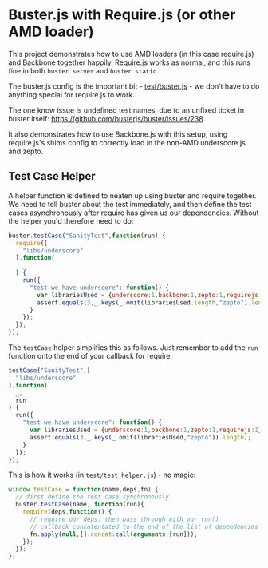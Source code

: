 # Buster.js with Require.js (or other AMD loader)

This project demonstrates how to use AMD loaders (in this case require.js) and Backbone together happily. Require.js works as normal, and this runs fine in both `buster server` and `buster static`.

The buster.js config is the important bit - [test/buster.js](test/buster.js) - we don't have to do anything special for require.js to work.

The one know issue is undefined test names, due to an unfixed ticket in buster itself: https://github.com/busterjs/buster/issues/238.

It also demonstrates how to use Backbone.js with this setup, using require.js's shims config to correctly load in the non-AMD underscore.js and zepto.

## Test Case Helper

A helper function is defined to neaten up using buster and require together. We need to tell buster about the test immediately, and then define the test cases asynchronously after require has given us our dependencies. Without the helper you'd therefore need to do:

```javascript
buster.testCase("SanityTest",function(run) {
  require([
    "libs/underscore"
  ],function(
    _
  ) {
    run({
      "test we have underscore": function() {
        var librariesUsed = {underscore:1,backbone:1,zepto:1,requirejs:1};
        assert.equals(3,_.keys(_.omit(librariesUsed.length,"zepto").length);
      }
    });
  });
});
```

The `testCase` helper simplifies this as follows. Just remember to add the `run` function onto the end of your callback for require.

```javascript
testCase("SanityTest",[
  "libs/underscore"
],function(
  _,
  run
) {
  run({
    "test we have underscore": function() {
      var librariesUsed = {underscore:1,backbone:1,zepto:1,requirejs:1};
      assert.equals(3,_.keys(_.omit(librariesUsed,"zepto")).length);
    }
  });
});
```

This is how it works (in `test/test_helper.js`) - no magic:

```javascript
window.testCase = function(name,deps,fn) {
  // first define the test case synchronously
  buster.testCase(name, function(run){
    require(deps,function() {
      // require our deps, then pass through with our run()
      // callback concatentated to the end of the list of dependencies
      fn.apply(null,[].concat.call(arguments,[run]));
    });
  });
};
```

